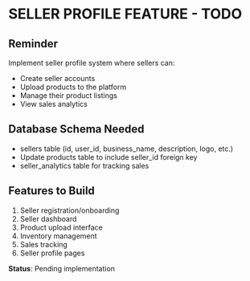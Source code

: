 # SELLER PROFILE FEATURE - TODO

## Reminder
Implement seller profile system where sellers can:
- Create seller accounts
- Upload products to the platform
- Manage their product listings
- View sales analytics

## Database Schema Needed
- sellers table (id, user_id, business_name, description, logo, etc.)
- Update products table to include seller_id foreign key
- seller_analytics table for tracking sales

## Features to Build
1. Seller registration/onboarding
2. Seller dashboard
3. Product upload interface
4. Inventory management
5. Sales tracking
6. Seller profile pages

**Status**: Pending implementation
